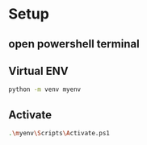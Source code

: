 # Setup

## open powershell terminal 

## Virtual ENV
 
```bash
python -m venv myenv
```
 
## Activate
 
```sh
.\myenv\Scripts\Activate.ps1
```
